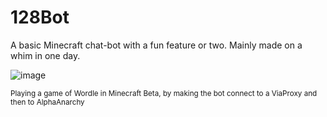 # 128Bot
A basic Minecraft chat-bot with a fun feature or two. Mainly made on a whim in one day. 

![image](https://github.com/user-attachments/assets/178e7a50-8c72-4afd-b2bb-f0b1d44dea0a)

<sub>Playing a game of Wordle in Minecraft Beta, by making the bot connect to a ViaProxy and then to AlphaAnarchy</sub>
